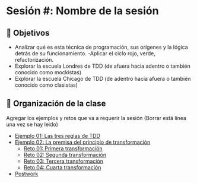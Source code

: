 # Sesión #: Nombre de la sesión

## :dart: Objetivos

- Analizar qué es esta técnica de programación, sus orígenes y la lógica detrás de su funcionamiento. -Aplicar el ciclo
  rojo, verde, refactorización.
- Explorar la escuela Londres de TDD (de afuera hacia adentro o también conocido como mockistas)
- Explorar la escuela Chicago de TDD (de adentro hacia afuera o también conocido como clasistas)

## 📂 Organización de la clase

Agregar los ejemplos y retos que va a requerir la sesión (Borrar está linea una vez se hay leido)

- [Ejemplo 01:  Las tres reglas de TDD](./Ejemplo-01)
- [Ejemplo 02: La premisa del principio de transformación](./Ejemplo-02)
    - [Reto 01: Primera transformación](./Reto-01)
    - [Reto 02: Segunda transformación](./Reto-02)
    - [Reto 03: Tercera transformación](./Reto-03)
    - [Reto 04: Cuarta transformación](./Reto-04)
- [Postwork](./Postwork)




